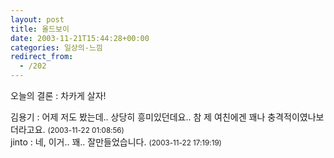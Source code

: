 ```yaml
---
layout: post
title: 올드보이
date: 2003-11-21T15:44:28+00:00
categories: 일상의-느낌
redirect_from:
  - /202
---
```


오늘의 결론 : 차카게 살자!
<div id=comments>
<div class=comment>
<!--- cmt:443 --->
<!--- mail: --->
<!--- parent:0 --->
김용기 : 
어제 저도 봤는데.. 상당히 흥미있던데요..
참 제 여친에겐 꽤나 충격적이였나보더라고요.
 <small>(2003-11-22 01:08:56)</small>
</div>
<div class=comment>
<!--- cmt:444 --->
<!--- mail: --->
<!--- parent:0 --->
jinto : 
네, 이거.. 꽤.. 잘만들었습니다.
 <small>(2003-11-22 17:19:19)</small>
</div>
</div>
